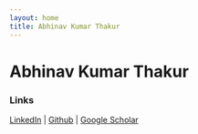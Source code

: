 ```yaml
---
layout: home
title: Abhinav Kumar Thakur
---
```

# Abhinav Kumar Thakur

### Links 
[LinkedIn](https://www.linkedin.com/in/abhinav-kumar-thakur/) | [Github](https://github.com/abhinav-kumar-thakur) | [Google Scholar](https://scholar.google.com/citations?user=ksGBoUkAAAAJ&hl=en)
